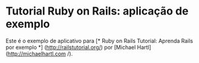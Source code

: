 # Tutorial Ruby on Rails: aplicação de exemplo 

Este é o exemplo de aplicativo para 
[* Ruby on Rails Tutorial: Aprenda Rails por exemplo *] (http://railstutorial.org/) 
por [Michael Hartl] (http://michaelhartl.com /).